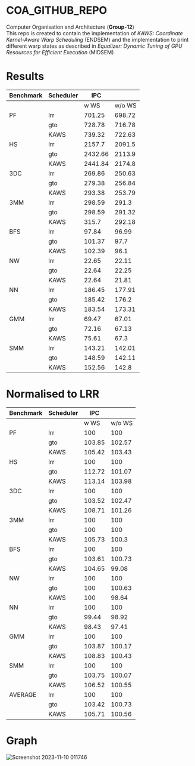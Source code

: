 # COA_GITHUB_REPO
Computer Organisation and Architecture
(**Group-12**) <br />
This repo is created to contain the implementation of *KAWS: Coordinate Kernel-Aware Warp Scheduling* (ENDSEM) and the implementation to print different warp states as described in *Equalizer: Dynamic Tuning of GPU Resources for Efficient Execution* (MIDSEM) <br />

# Results 
| **Benchmark** | **Scheduler** | **IPC** |        | 
|---------------|---------------|---------|--------|
|               |               | w WS    | w/o WS |
| PF            | lrr           | 701.25  | 698.72 |           
|               | gto           | 728.78  | 716.78 |           
|               | KAWS          | 739.32  | 722.63 |  
| HS            | lrr           | 2157.7  | 2091.5 |           
|               | gto           | 2432.66 | 2113.9 |           
|               | KAWS          | 2441.84 | 2174.8 |  
| 3DC           | lrr           | 269.86  | 250.63 |           
|               | gto           | 279.38  | 256.84 |           
|               | KAWS          | 293.38  | 253.79 |  
| 3MM           | lrr           | 298.59  | 291.3  |           
|               | gto           | 298.59  | 291.32 |           
|               | KAWS          | 315.7   | 292.18 |  
| BFS           | lrr           | 97.84   | 96.99  |
|               | gto           | 101.37  | 97.7   |            
|               | KAWS          | 102.39  | 96.1   |                   
| NW            | lrr           | 22.65   | 22.11  |           
|               | gto           | 22.64   | 22.25  |           
|               | KAWS          | 22.64   | 21.81  |                    
| NN            | lrr           | 186.45  | 177.91 |           
|               | gto           | 185.42  | 176.2  |           
|               | KAWS          | 183.54  | 173.31 |           
| GMM           | lrr           | 69.47   | 67.01  |           
|               | gto           | 72.16   | 67.13  |           
|               | KAWS          | 75.61   | 67.3   |           
| SMM           | lrr           | 143.21  | 142.01 |           
|               | gto           | 148.59  | 142.11 |           
|               | KAWS          | 152.56  | 142.8  |           


# Normalised to LRR
| **Benchmark** | **Scheduler** | **IPC** |        | 
|---------------|---------------|---------|--------|
|               |               | w WS    | w/o WS |
| PF            | lrr           | 100     | 100    |            
|               | gto           | 103.85  | 102.57 |            
|               | KAWS          | 105.42  | 103.43 | 
| HS            | lrr           | 100     | 100    |            
|               | gto           | 112.72  | 101.07 |            
|               | KAWS          | 113.14  | 103.98 |  
| 3DC           | lrr           | 100     | 100    |            
|               | gto           | 103.52  | 102.47 |            
|               | KAWS          | 108.71  | 101.26 | 
| 3MM           | lrr           | 100     | 100    |            
|               | gto           | 100     | 100    |            
|               | KAWS          | 105.73  | 100.3  | 
| BFS           | lrr           | 100     | 100    |
|               | gto           | 103.61  | 100.73 |            
|               | KAWS          | 104.65  | 99.08  |                                 
| NW            | lrr           | 100     | 100    |            
|               | gto           | 100     | 100.63 |            
|               | KAWS          | 100     | 98.64  |            
| NN            | lrr           | 100     | 100    |            
|               | gto           | 99.44   | 98.92  |            
|               | KAWS          | 98.43   | 97.41  |            
| GMM           | lrr           | 100     | 100    |            
|               | gto           | 103.87  | 100.17 |            
|               | KAWS          | 108.83  | 100.43 |            
| SMM           | lrr           | 100     | 100    |            
|               | gto           | 103.75  | 100.07 |            
|               | KAWS          | 106.52  | 100.55 |    
| AVERAGE       | lrr           | 100     | 100    |   
|               | gto           | 103.42  | 100.73 |           
|               | KAWS          | 105.71  | 100.56 |

# Graph
![Screenshot 2023-11-10 011746](https://github.com/Aman398/COA_GITHUB_REPO/assets/94309830/31558663-1f33-4730-954f-f7938a5faecb)
